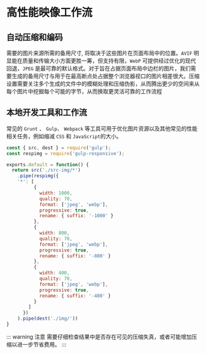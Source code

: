 # 高性能映像工作流

## 自动压缩和编码
需要的图片来源所需的备用尺寸, 将取决于这些图片在页面布局中的位置。`AVIF` 明显能在质量和传输大小方面更胜一筹，但支持有限，`WebP` 可提供经过优化的现代回退，`JPEG` 是最可靠的默认格式。对于旨在占据页面布局中边栏的图片，我们需要生成的备用尺寸与用于在最高断点处占据整个浏览器视口的图片相差很大。压缩设置需要关注多个生成的文件中的模糊处理和压缩伪影，从而腾出更少的空间来从每个图片中挖掘每个可能的字节，从而换取更灵活可靠的工作流程

## 本地开发工具和工作流
常见的 `Grunt` 、 `Gulp`、 `Webpack` 等工具可用于优化图片资源以及其他常见的性能相关任务，例如缩减 `CSS` 和 `JavaScript`的大小。

```js
const { src, dest } = require('gulp');
const respimg = require('gulp-responsive');

exports.default = function() {
  return src('./src-img/*')
    .pipe(respimg({
    '*': [
          {
            width: 1000,
            quality: 70,
            format: ['jpeg', 'webp'],
            progressive: true,
            rename: { suffix: '-1000' }
          },
          {
            width: 800,
            quality: 70,
            format: ['jpeg', 'webp'],
            progressive: true,
            rename: { suffix: '-800' }
          },
          {
            width: 400,
            quality: 70,
            format: ['jpeg', 'webp'],
            progressive: true,
            rename: { suffix: '-400' }
          }
        ]
      })
    ).pipe(dest('./img/'))
}
```

::: warning 注意
需要仔细检查结果中是否存在可见的压缩失真，或者可能增加压缩以进一步节省费用。
:::